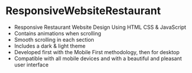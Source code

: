 # ResponsiveWebsiteRestaurant

<ul>
  <li>Responsive Restaurant Website Design Using HTML CSS & JavaScript</li>
  <li>Contains animations when scrolling</li>
  <li>Smooth scrolling in each section</li>
  <li>Includes a dark & light theme</li>
  <li>Developed first with the Mobile First methodology, then for desktop</li>
  <li>Compatible with all mobile devices and with a beautiful and pleasant user interface</li>
</ul>
